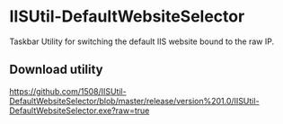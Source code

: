 IISUtil-DefaultWebsiteSelector
==============================

Taskbar Utility for switching the default IIS website bound to the raw IP.

Download utility
----------------
https://github.com/1508/IISUtil-DefaultWebsiteSelector/blob/master/release/version%201.0/IISUtil-DefaultWebsiteSelector.exe?raw=true
